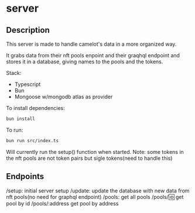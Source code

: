 # server

## Description
This server is made to handle camelot's data in a more organized way. 

It grabs data from their nft pools enpoint and their graqhql endpoint and stores it in a database, giving names to the pools and the tokens.


Stack: 
- Typescript
- Bun
- Mongoose w/mongodb atlas as provider


To install dependencies:

```bash
bun install
```

To run:

```bash
bun run src/index.ts
```

Will currently run the setup() function when started. Note: some tokens in the nft pools are not token pairs but sigle tokens(need to handle this)


## Endpoints
/setup: initial server setup
/update: update the database with new data from nft pools(no need for graphql endpoint) 
/pools: get all pools
/pools/:id: get pool by id
/pools/:address get pool by address

